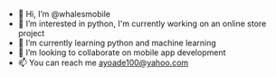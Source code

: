 - 👋 Hi, I’m @whalesmobile
- 👀 I’m interested in python, I'm currently working on an online store project
- 🌱 I’m currently learning python and machine learning 
- 💞️ I’m looking to collaborate on mobile app development 
- 📫 You can reach me ayoade100@yahoo.com 

<!---
whalesmobile/whalesmobile is a ✨ special ✨ repository because its `README.md` (this file) appears on your GitHub profile.
You can click the Preview link to take a look at your changes.
--->
